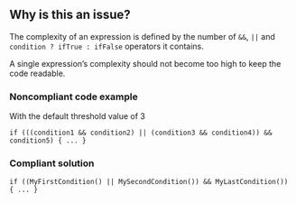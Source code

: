 ## Why is this an issue?
 
The complexity of an expression is defined by the number of `&&`, `||` and `condition ? ifTrue : ifFalse` operators it contains.
 
A single expression’s complexity should not become too high to keep the code readable.
 
### Noncompliant code example
 
With the default threshold value of 3

    if (((condition1 && condition2) || (condition3 && condition4)) && condition5) { ... }

### Compliant solution

    if ((MyFirstCondition() || MySecondCondition()) && MyLastCondition()) { ... }